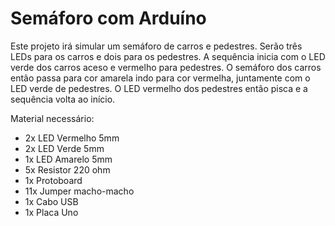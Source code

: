 # Semáforo com Arduíno

Este projeto irá simular um semáforo de carros e pedestres. Serão três LEDs para os carros e dois para os pedestres. A sequência inicia com o LED verde dos carros aceso e vermelho para pedestres. O semáforo dos carros então passa para cor amarela indo para cor vermelha, juntamente com o LED verde de pedestres. O LED vermelho dos pedestres então pisca e a sequência volta ao início.

Material necessário:
- 2x LED Vermelho 5mm
- 2x LED Verde 5mm
- 1x LED Amarelo 5mm
- 5x Resistor 220 ohm
- 1x Protoboard
- 11x Jumper macho-macho
- 1x Cabo USB
- 1x Placa Uno

